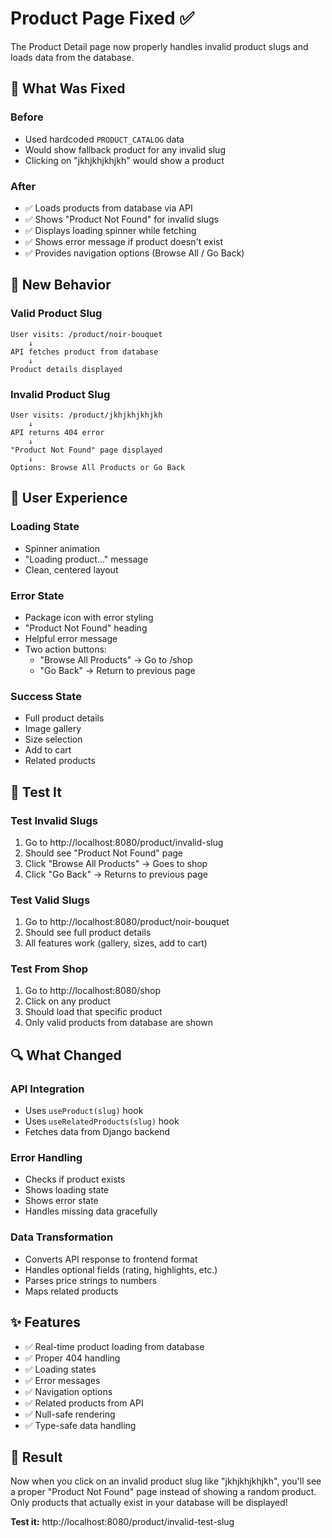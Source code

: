 # Product Page Fixed ✅

The Product Detail page now properly handles invalid product slugs and loads data from the database.

## 🔧 What Was Fixed

### Before
- Used hardcoded `PRODUCT_CATALOG` data
- Would show fallback product for any invalid slug
- Clicking on "jkhjkhjkhjkh" would show a product

### After
- ✅ Loads products from database via API
- ✅ Shows "Product Not Found" for invalid slugs
- ✅ Displays loading spinner while fetching
- ✅ Shows error message if product doesn't exist
- ✅ Provides navigation options (Browse All / Go Back)

## 🎯 New Behavior

### Valid Product Slug
```
User visits: /product/noir-bouquet
    ↓
API fetches product from database
    ↓
Product details displayed
```

### Invalid Product Slug
```
User visits: /product/jkhjkhjkhjkh
    ↓
API returns 404 error
    ↓
"Product Not Found" page displayed
    ↓
Options: Browse All Products or Go Back
```

## 📱 User Experience

### Loading State
- Spinner animation
- "Loading product..." message
- Clean, centered layout

### Error State
- Package icon with error styling
- "Product Not Found" heading
- Helpful error message
- Two action buttons:
  - "Browse All Products" → Go to /shop
  - "Go Back" → Return to previous page

### Success State
- Full product details
- Image gallery
- Size selection
- Add to cart
- Related products

## 🧪 Test It

### Test Invalid Slugs
1. Go to http://localhost:8080/product/invalid-slug
2. Should see "Product Not Found" page
3. Click "Browse All Products" → Goes to shop
4. Click "Go Back" → Returns to previous page

### Test Valid Slugs
1. Go to http://localhost:8080/product/noir-bouquet
2. Should see full product details
3. All features work (gallery, sizes, add to cart)

### Test From Shop
1. Go to http://localhost:8080/shop
2. Click on any product
3. Should load that specific product
4. Only valid products from database are shown

## 🔍 What Changed

### API Integration
- Uses `useProduct(slug)` hook
- Uses `useRelatedProducts(slug)` hook
- Fetches data from Django backend

### Error Handling
- Checks if product exists
- Shows loading state
- Shows error state
- Handles missing data gracefully

### Data Transformation
- Converts API response to frontend format
- Handles optional fields (rating, highlights, etc.)
- Parses price strings to numbers
- Maps related products

## ✨ Features

- ✅ Real-time product loading from database
- ✅ Proper 404 handling
- ✅ Loading states
- ✅ Error messages
- ✅ Navigation options
- ✅ Related products from API
- ✅ Null-safe rendering
- ✅ Type-safe data handling

## 🎉 Result

Now when you click on an invalid product slug like "jkhjkhjkhjkh", you'll see a proper "Product Not Found" page instead of showing a random product. Only products that actually exist in your database will be displayed!

**Test it:** http://localhost:8080/product/invalid-test-slug
